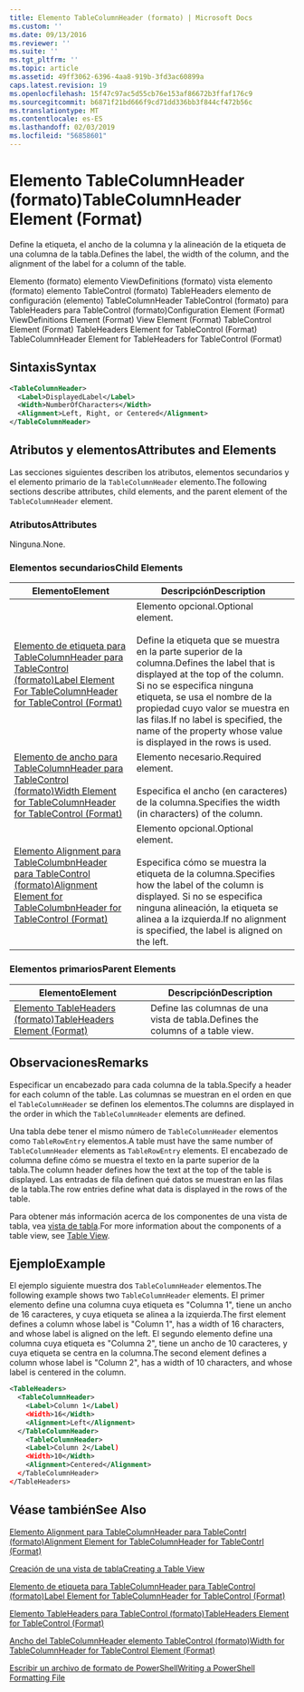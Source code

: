 ```yaml
---
title: Elemento TableColumnHeader (formato) | Microsoft Docs
ms.custom: ''
ms.date: 09/13/2016
ms.reviewer: ''
ms.suite: ''
ms.tgt_pltfrm: ''
ms.topic: article
ms.assetid: 49ff3062-6396-4aa8-919b-3fd3ac60899a
caps.latest.revision: 19
ms.openlocfilehash: 15f47c97ac5d55cb76e153af86672b3ffaf176c9
ms.sourcegitcommit: b6871f21bd666f9cd71dd336bb3f844cf472b56c
ms.translationtype: MT
ms.contentlocale: es-ES
ms.lasthandoff: 02/03/2019
ms.locfileid: "56858601"
---
```

# <a name="tablecolumnheader-element-format"></a><span data-ttu-id="71574-102">Elemento TableColumnHeader (formato)</span><span class="sxs-lookup"><span data-stu-id="71574-102">TableColumnHeader Element (Format)</span></span>

<span data-ttu-id="71574-103">Define la etiqueta, el ancho de la columna y la alineación de la etiqueta de una columna de la tabla.</span><span class="sxs-lookup"><span data-stu-id="71574-103">Defines the label, the width of the column, and the alignment of the label for a column of the table.</span></span>

<span data-ttu-id="71574-104">Elemento (formato) elemento ViewDefinitions (formato) vista elemento (formato) elemento TableControl (formato) TableHeaders elemento de configuración (elemento) TableColumnHeader TableControl (formato) para TableHeaders para TableControl (formato)</span><span class="sxs-lookup"><span data-stu-id="71574-104">Configuration Element (Format) ViewDefinitions Element (Format) View Element (Format) TableControl Element (Format) TableHeaders Element for TableControl (Format) TableColumnHeader Element for TableHeaders for TableControl (Format)</span></span>

## <a name="syntax"></a><span data-ttu-id="71574-105">Sintaxis</span><span class="sxs-lookup"><span data-stu-id="71574-105">Syntax</span></span>

```xml
<TableColumnHeader>
  <Label>DisplayedLabel</Label>
  <Width>NumberOfCharacters</Width>
  <Alignment>Left, Right, or Centered</Alignment>
</TableColumnHeader>
```

## <a name="attributes-and-elements"></a><span data-ttu-id="71574-106">Atributos y elementos</span><span class="sxs-lookup"><span data-stu-id="71574-106">Attributes and Elements</span></span>

<span data-ttu-id="71574-107">Las secciones siguientes describen los atributos, elementos secundarios y el elemento primario de la `TableColumnHeader` elemento.</span><span class="sxs-lookup"><span data-stu-id="71574-107">The following sections describe attributes, child elements, and the parent element of the `TableColumnHeader` element.</span></span>

### <a name="attributes"></a><span data-ttu-id="71574-108">Atributos</span><span class="sxs-lookup"><span data-stu-id="71574-108">Attributes</span></span>

<span data-ttu-id="71574-109">Ninguna.</span><span class="sxs-lookup"><span data-stu-id="71574-109">None.</span></span>

### <a name="child-elements"></a><span data-ttu-id="71574-110">Elementos secundarios</span><span class="sxs-lookup"><span data-stu-id="71574-110">Child Elements</span></span>

|<span data-ttu-id="71574-111">Elemento</span><span class="sxs-lookup"><span data-stu-id="71574-111">Element</span></span>|<span data-ttu-id="71574-112">Descripción</span><span class="sxs-lookup"><span data-stu-id="71574-112">Description</span></span>|
|-------------|-----------------|
|[<span data-ttu-id="71574-113">Elemento de etiqueta para TableColumnHeader para TableControl (formato)</span><span class="sxs-lookup"><span data-stu-id="71574-113">Label Element For TableColumnHeader for TableControl (Format)</span></span>](./label-element-for-tablecolumnheader-for-tablecontrol-format.md)|<span data-ttu-id="71574-114">Elemento opcional.</span><span class="sxs-lookup"><span data-stu-id="71574-114">Optional element.</span></span><br /><br /> <span data-ttu-id="71574-115">Define la etiqueta que se muestra en la parte superior de la columna.</span><span class="sxs-lookup"><span data-stu-id="71574-115">Defines the label that is displayed at the top of the column.</span></span> <span data-ttu-id="71574-116">Si no se especifica ninguna etiqueta, se usa el nombre de la propiedad cuyo valor se muestra en las filas.</span><span class="sxs-lookup"><span data-stu-id="71574-116">If no label is specified, the name of the property whose value is displayed in the rows is used.</span></span>|
|[<span data-ttu-id="71574-117">Elemento de ancho para TableColumnHeader para TableControl (formato)</span><span class="sxs-lookup"><span data-stu-id="71574-117">Width Element for TableColumnHeader for TableControl (Format)</span></span>](./width-element-for-tablecolumnheader-for-tablecontrol-format.md)|<span data-ttu-id="71574-118">Elemento necesario.</span><span class="sxs-lookup"><span data-stu-id="71574-118">Required element.</span></span><br /><br /> <span data-ttu-id="71574-119">Especifica el ancho (en caracteres) de la columna.</span><span class="sxs-lookup"><span data-stu-id="71574-119">Specifies the width (in characters) of the column.</span></span>|
|[<span data-ttu-id="71574-120">Elemento Alignment para TableColumbnHeader para TableControl (formato)</span><span class="sxs-lookup"><span data-stu-id="71574-120">Alignment Element for TableColumbnHeader for TableControl (Format)</span></span>](./alignment-element-for-tablecolumnheader-for-tablecontrol-format.md)|<span data-ttu-id="71574-121">Elemento opcional.</span><span class="sxs-lookup"><span data-stu-id="71574-121">Optional element.</span></span><br /><br /> <span data-ttu-id="71574-122">Especifica cómo se muestra la etiqueta de la columna.</span><span class="sxs-lookup"><span data-stu-id="71574-122">Specifies how the label of the column is displayed.</span></span> <span data-ttu-id="71574-123">Si no se especifica ninguna alineación, la etiqueta se alinea a la izquierda.</span><span class="sxs-lookup"><span data-stu-id="71574-123">If no alignment is specified, the label is aligned on the left.</span></span>|

### <a name="parent-elements"></a><span data-ttu-id="71574-124">Elementos primarios</span><span class="sxs-lookup"><span data-stu-id="71574-124">Parent Elements</span></span>

|<span data-ttu-id="71574-125">Elemento</span><span class="sxs-lookup"><span data-stu-id="71574-125">Element</span></span>|<span data-ttu-id="71574-126">Descripción</span><span class="sxs-lookup"><span data-stu-id="71574-126">Description</span></span>|
|-------------|-----------------|
|[<span data-ttu-id="71574-127">Elemento TableHeaders (formato)</span><span class="sxs-lookup"><span data-stu-id="71574-127">TableHeaders Element (Format)</span></span>](./tableheaders-element-format.md)|<span data-ttu-id="71574-128">Define las columnas de una vista de tabla.</span><span class="sxs-lookup"><span data-stu-id="71574-128">Defines the columns of a table view.</span></span>|

## <a name="remarks"></a><span data-ttu-id="71574-129">Observaciones</span><span class="sxs-lookup"><span data-stu-id="71574-129">Remarks</span></span>

<span data-ttu-id="71574-130">Especificar un encabezado para cada columna de la tabla.</span><span class="sxs-lookup"><span data-stu-id="71574-130">Specify a header for each column of the table.</span></span> <span data-ttu-id="71574-131">Las columnas se muestran en el orden en que el `TableColumnHeader` se definen los elementos.</span><span class="sxs-lookup"><span data-stu-id="71574-131">The columns are displayed in the order in which the `TableColumnHeader` elements are defined.</span></span>

<span data-ttu-id="71574-132">Una tabla debe tener el mismo número de `TableColumnHeader` elementos como `TableRowEntry` elementos.</span><span class="sxs-lookup"><span data-stu-id="71574-132">A table must have the same number of `TableColumnHeader` elements as `TableRowEntry` elements.</span></span> <span data-ttu-id="71574-133">El encabezado de columna define cómo se muestra el texto en la parte superior de la tabla.</span><span class="sxs-lookup"><span data-stu-id="71574-133">The column header defines how the text at the top of the table is displayed.</span></span> <span data-ttu-id="71574-134">Las entradas de fila definen qué datos se muestran en las filas de la tabla.</span><span class="sxs-lookup"><span data-stu-id="71574-134">The row entries define what data is displayed in the rows of the table.</span></span>

<span data-ttu-id="71574-135">Para obtener más información acerca de los componentes de una vista de tabla, vea [vista de tabla](./creating-a-table-view.md).</span><span class="sxs-lookup"><span data-stu-id="71574-135">For more information about the components of a table view, see [Table View](./creating-a-table-view.md).</span></span>

## <a name="example"></a><span data-ttu-id="71574-136">Ejemplo</span><span class="sxs-lookup"><span data-stu-id="71574-136">Example</span></span>

<span data-ttu-id="71574-137">El ejemplo siguiente muestra dos `TableColumnHeader` elementos.</span><span class="sxs-lookup"><span data-stu-id="71574-137">The following example shows two `TableColumnHeader` elements.</span></span> <span data-ttu-id="71574-138">El primer elemento define una columna cuya etiqueta es "Columna 1", tiene un ancho de 16 caracteres, y cuya etiqueta se alinea a la izquierda.</span><span class="sxs-lookup"><span data-stu-id="71574-138">The first element defines a column whose label is "Column 1", has a width of 16 characters, and whose label is aligned on the left.</span></span> <span data-ttu-id="71574-139">El segundo elemento define una columna cuya etiqueta es "Columna 2", tiene un ancho de 10 caracteres, y cuya etiqueta se centra en la columna.</span><span class="sxs-lookup"><span data-stu-id="71574-139">The second element defines a column whose label is "Column 2", has a width of 10 characters, and whose label is centered in the column.</span></span>

```xml
<TableHeaders>
  <TableColumnHeader>
    <Label>Column 1</Label)
    <Width>16</Width>
    <Alignment>Left</Alignment>
  </TableColumnHeader>
    <TableColumnHeader>
    <Label>Column 2</Label)
    <Width>10</Width>
    <Alignment>Centered</Alignment>
  </TableColumnHeader>
</TableHeaders>
```

## <a name="see-also"></a><span data-ttu-id="71574-140">Véase también</span><span class="sxs-lookup"><span data-stu-id="71574-140">See Also</span></span>

[<span data-ttu-id="71574-141">Elemento Alignment para TableColumnHeader para TableContrl (formato)</span><span class="sxs-lookup"><span data-stu-id="71574-141">Alignment Element for TableColumnHeader for TableContrl (Format)</span></span>](./alignment-element-for-tablecolumnheader-for-tablecontrol-format.md)

[<span data-ttu-id="71574-142">Creación de una vista de tabla</span><span class="sxs-lookup"><span data-stu-id="71574-142">Creating a Table View</span></span>](./creating-a-table-view.md)

[<span data-ttu-id="71574-143">Elemento de etiqueta para TableColumnHeader para TableControl (formato)</span><span class="sxs-lookup"><span data-stu-id="71574-143">Label Element for TableColumnHeader for TableControl (Format)</span></span>](./label-element-for-tablecolumnheader-for-tablecontrol-format.md)

[<span data-ttu-id="71574-144">Elemento TableHeaders para TableControl (formato)</span><span class="sxs-lookup"><span data-stu-id="71574-144">TableHeaders Element for TableControl (Format)</span></span>](./tableheaders-element-format.md)

[<span data-ttu-id="71574-145">Ancho del TableColumnHeader elemento TableControl (formato)</span><span class="sxs-lookup"><span data-stu-id="71574-145">Width for TableColumnHeader for TableControl Element (Format)</span></span>](./width-element-for-tablecolumnheader-for-tablecontrol-format.md)

[<span data-ttu-id="71574-146">Escribir un archivo de formato de PowerShell</span><span class="sxs-lookup"><span data-stu-id="71574-146">Writing a PowerShell Formatting File</span></span>](./writing-a-powershell-formatting-file.md)

